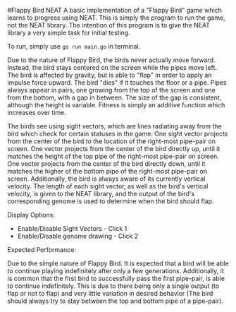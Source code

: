 #Flappy Bird NEAT
A basic implementation of a "Flappy Bird" game which learns to progress using NEAT. This is simply the program to run
the game, not the NEAT library. The intention of this program is to give the NEAT library a very simple task for initial
testing.

To run, simply use `go run main.go` in terminal.

Due to the nature of Flappy Bird, the birds never actually move forward. Instead, the bird stays centered on the screen
while the pipes move left. The bird is affected by gravity, but is able to "flap" in order to apply an impulse force
upward. The bird "dies" if it touches the floor or a pipe. Pipes always appear in pairs, one growing from the top of
the screen and one from the bottom, with a gap in between. The size of the gap is consistent, although the height is
variable. Fitness is simply an additive function which increases over time.

The birds see using sight vectors, which are lines radiating away from the bird which check for certain statuses in the
game. One sight vector projects from the center of the bird to the location of the right-most pipe-pair on screen. One 
vector projects from the center of the bird directly up, until it matches the height of the top pipe of the right-most 
pipe-pair on screen. One vector projects from the center of the bird directly down, until it matches the higher of the
bottom pipe of the right-most pipe-pair on screen. Additionally, the bird is always aware of its currently vertical
velocity. The length of each sight vector, as well as the bird's vertical velocity, is given to the NEAT library, and
the output of the bird's corresponding genome is used to determine when the bird should flap.

Display Options:
* Enable/Disable Sight Vectors - Click 1
* Enable/Disable genome drawing - Click 2

Expected Performance:

Due to the simple nature of Flappy Bird. It is expected that a bird will be able to continue playing indefinitely after
only a few generations. Additionally, it is common that the first bird to successfully pass the first pipe-pair, is able
to continue indefinitely. This is due to there being only a single output (to flap or not to flap) and very little
variation in desired behavior (The bird should always try to stay between the top and bottom pipe of a pipe-pair).
